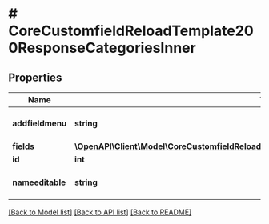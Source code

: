 # # CoreCustomfieldReloadTemplate200ResponseCategoriesInner

## Properties

Name | Type | Description | Notes
------------ | ------------- | ------------- | -------------
**addfieldmenu** | **string** | addfieldmenu | [optional] [default to 'null']
**fields** | [**\OpenAPI\Client\Model\CoreCustomfieldReloadTemplate200ResponseCategoriesInnerFieldsInner[]**](CoreCustomfieldReloadTemplate200ResponseCategoriesInnerFieldsInner.md) |  | [optional]
**id** | **int** | id | [optional]
**nameeditable** | **string** | inplace editable name | [optional] [default to 'null']

[[Back to Model list]](../../README.md#models) [[Back to API list]](../../README.md#endpoints) [[Back to README]](../../README.md)
